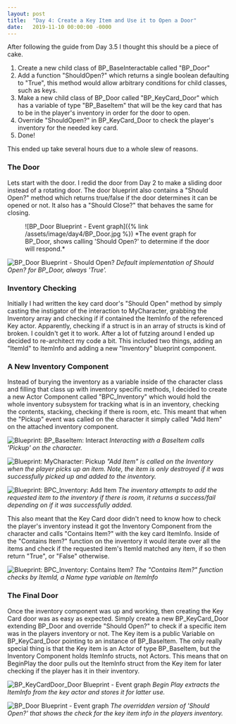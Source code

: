 ```yaml
---
layout: post
title:  "Day 4: Create a Key Item and Use it to Open a Door"
date:   2019-11-10 00:00:00 -0000
---
```


After following the guide from Day 3.5 I thought this should be a piece of cake.

1. Create a new child class of BP_BaseInteractable called "BP_Door"
2. Add a function "ShouldOpen?" which returns a single boolean defaulting to "True", this method would allow arbitrary conditions for child classes, such as keys.
3. Make a new child class of BP_Door called "BP_KeyCard_Door" which has a variable of type "BP_BaseItem" that will be the key card that has to be in the player's inventory in order for the door to open.
4. Override "ShouldOpen?" in BP_KeyCard_Door to check the player's inventory for the needed key card.
5. Done!

This ended up take several hours due to a whole slew of reasons.

### The Door

Lets start with the door. I redid the door from Day 2 to make a sliding door instead of a rotating door. The door blueprint also contains a "Should Open?" method which returns true/false if the door determines it can be opened or not. It also has a "Should Close?" that behaves the same for closing.

<figure>
![BP_Door Blueprint - Event graph]({% link /assets/image/day4/BP_Door.jpg %})
*The event graph for BP_Door, shows calling 'Should Open?' to determine if the door will respond.*
</figure>

![BP_Door Blueprint - Should Open?]({{site.baseurl}}/assets/image/day4/BP_Door_ShouldOpen.jpg)
*Default implementation of Should Open? for BP_Door, always 'True'.*


### Inventory Checking

Initially I had written the key card door's "Should Open" method by simply casting the instigator of the interaction to MyCharacter, grabbing the Inventory array and checking if if contained the ItemInfo of the referenced Key actor. Apparently, checking if a struct is in an array of structs is kind of broken. I couldn't get it to work. After a lot of futzing around I ended up decided to re-architect my code a bit. This included two things, adding an "ItemId" to ItemInfo and adding a new "Inventory" blueprint component.

### A New Inventory Component

Instead of burying the inventory as a variable inside of the character class and filling that class up with inventory specific methods, I decided to create a new Actor Component called "BPC_Inventory" which would hold the whole inventory subsystem for tracking what is in an inventory, checking the contents, stacking, checking if there is room, etc. This meant that when the "Pickup" event was called on the character it simply called "Add Item" on the attached inventory component. 

![Blueprint: BP_BaseItem: Interact]({{site.baseurl}}/assets/image/day4/BP_BaseItem_Interact.png)
*Interacting with a BaseItem calls 'Pickup' on the character.*

![Blueprint: MyCharacter: Pickup]({{site.baseurl}}/assets/image/day4/MyCharacter_Pickup.png)
*"Add Item" is called on the Inventory when the player picks up an item. Note, the item is only destroyed if it was successfully picked up and added to the inventory.*

![Blueprint: BPC_Inventory: Add Item]({{site.baseurl}}/assets/image/day4/BPC_Inventory_AddItem.png)
*The inventory attempts to add the requested item to the inventory if there is room, it returns a success/fail depending on if it was successfully added.*

This also meant that the Key Card door didn't need to know how to check the player's inventory instead it got the Inventory Component from the character and calls "Contains Item?" with the key card ItemInfo. Inside of the "Contains Item?" function on the inventory it would iterate over all the items and check if the requested item's ItemId matched any item, if so then return "True", or "False" otherwise. 

![Blueprint: BPC_Inventory: Contains Item?]({{site.baseurl}}/assets/image/day4/BPC_Inventory_ContainsItem.jpg)
*The "Contains Item?" function checks by ItemId, a Name type variable on ItemInfo*


### The Final Door

Once the inventory component was up and working, then creating the Key Card door was as easy as expected. Simply create a new BP_KeyCard_Door extending BP_Door and override "Should Open?" to check if a specific item was in the players inventory or not. The Key item is a public Variable on BP_KeyCard_Door pointing to an instance of BP_BaseItem. The only really special thing is that the Key item is an Actor of type BP_BaseItem, but the Inventory Component holds ItemInfo structs, not Actors. This means that on BeginPlay the door pulls out the ItemInfo struct from the Key item for later checking if the player has it in their inventory.

![BP_KeyCardDoor_Door Blueprint - Event graph]({{site.baseurl}}/assets/image/day4/BP_KeyCard_Door_BeginPlay.png)
*Begin Play extracts the ItemInfo from the key actor and stores it for latter use.*

![BP_Door Blueprint - Event graph]({{site.baseurl}}/assets/image/day4/BP_KeyCard_Door_ShouldOpen.jpg)
*The overridden version of 'Should Open?' that shows the check for the key item info in the players inventory.*
